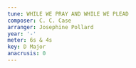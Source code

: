 ```yaml
---
tune: WHILE WE PRAY AND WHILE WE PLEAD
composer: C. C. Case
arranger: Josephine Pollard
year: '-'
meter: 6s & 4s
key: D Major
anacrusis: 0
---
```

